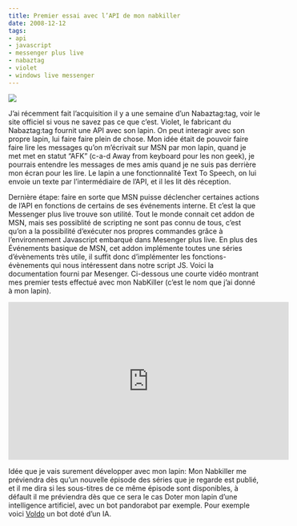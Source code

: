 ```yaml
---
title: Premier essai avec l’API de mon nabkiller
date: 2008-12-12
tags:
- api
- javascript
- messenger plus live
- nabaztag
- violet
- windows live messenger
---
```

<img class="thumbnail" src="/images/post/nabkiller.jpg" />

J’ai récemment fait l’acquisition il y a une semaine d’un Nabaztag:tag, voir le site officiel si vous ne savez pas ce que c’est.
Violet, le fabricant du Nabaztag:tag fournit une API avec son lapin. On peut interagir avec son propre lapin, lui faire faire plein de chose.
Mon idée était de pouvoir faire faire lire les messages qu’on m’écrivait sur MSN par mon lapin, quand je met met en statut “AFK” (c-a-d Away from keyboard pour les non geek), je pourrais entendre les messages de mes amis quand je ne suis pas derrière mon écran pour les lire.
Le lapin a une fonctionnalité Text To Speech, on lui envoie un texte par l’intermédiaire de l’API, et il les lit dès réception.

Dernière étape: faire en sorte que MSN puisse déclencher certaines actions de l’API en fonctions de certains de ses événements interne. Et c’est la que Messenger plus live trouve son utilité. Tout le monde connait cet addon de MSN, mais ses possiblité de scripting ne sont pas connu de tous, c’est qu’on a la possibilité d’exécuter nos propres commandes grâce à l’environnement Javascript embarqué dans Mesenger plus live. En plus des Événements basique de MSN, cet addon implémente toutes une séries d’évènements très utile, il suffit donc d’implémenter les fonctions-évènements qui nous intéressent dans notre script JS.
Voici la documentation fourni par Mesenger.
Ci-dessous une courte vidéo montrant mes premier tests effectué avec mon NabKiller (c’est le nom que j’ai donné à mon lapin).

<div class="video-wrapper">
    <iframe width="560" height="315" src="https://www.youtube.com/embed/4BKnJzcEGio?rel=0" frameborder="0" allowfullscreen></iframe>
</div>

Idée que je vais surement développer avec mon lapin:
Mon Nabkiller me préviendra dès qu’un nouvelle épisode des séries que je regarde est publié, et il me dira si les sous-titres de ce même épisode sont disponibles, à défault il me préviendra dès que ce sera le cas
Doter mon lapin d’une intelligence artificiel, avec un bot pandorabot par exemple. Pour exemple voici [Voldo](http://sycophante.vhost.pandorabots.com/pandora/talk-oddcast?botid=a77514392e359d3d) un bot doté d’un IA.